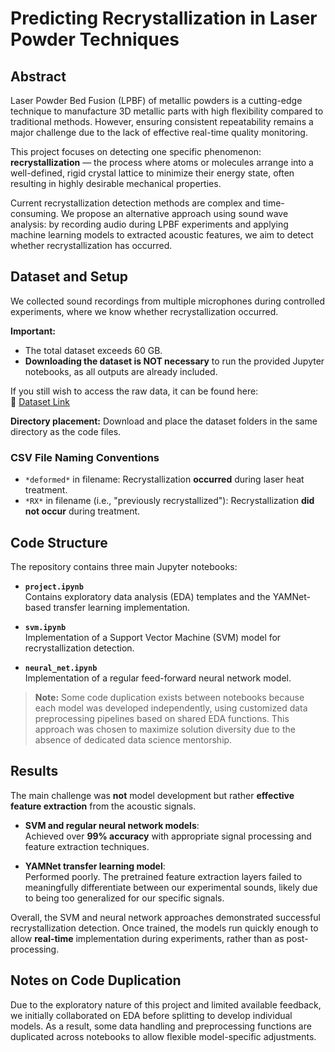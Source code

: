 # Predicting Recrystallization in Laser Powder Techniques

## Abstract

Laser Powder Bed Fusion (LPBF) of metallic powders is a cutting-edge technique to manufacture 3D metallic parts with high flexibility compared to traditional methods. However, ensuring consistent repeatability remains a major challenge due to the lack of effective real-time quality monitoring.

This project focuses on detecting one specific phenomenon: **recrystallization** — the process where atoms or molecules arrange into a well-defined, rigid crystal lattice to minimize their energy state, often resulting in highly desirable mechanical properties.

Current recrystallization detection methods are complex and time-consuming. We propose an alternative approach using sound wave analysis: by recording audio during LPBF experiments and applying machine learning models to extracted acoustic features, we aim to detect whether recrystallization has occurred.

## Dataset and Setup

We collected sound recordings from multiple microphones during controlled experiments, where we know whether recrystallization occurred.

**Important:**  
- The total dataset exceeds 60 GB.
- **Downloading the dataset is NOT necessary** to run the provided Jupyter notebooks, as all outputs are already included.

If you still wish to access the raw data, it can be found here:  
🔗 [Dataset Link](https://drive.google.com/drive/folders/1PcH489NZ1Q1HGvnXvazfBNfYToG4CHyl?usp=sharing)

**Directory placement:** Download and place the dataset folders in the same directory as the code files.

### CSV File Naming Conventions
- `*deformed*` in filename: Recrystallization **occurred** during laser heat treatment.
- `*RX*` in filename (i.e., "previously recrystallized"): Recrystallization **did not occur** during treatment.

## Code Structure

The repository contains three main Jupyter notebooks:

- **`project.ipynb`**  
  Contains exploratory data analysis (EDA) templates and the YAMNet-based transfer learning implementation.

- **`svm.ipynb`**  
  Implementation of a Support Vector Machine (SVM) model for recrystallization detection.

- **`neural_net.ipynb`**  
  Implementation of a regular feed-forward neural network model.

> **Note:** Some code duplication exists between notebooks because each model was developed independently, using customized data preprocessing pipelines based on shared EDA functions. This approach was chosen to maximize solution diversity due to the absence of dedicated data science mentorship.

## Results

The main challenge was **not** model development but rather **effective feature extraction** from the acoustic signals.

- **SVM and regular neural network models**:  
  Achieved over **99% accuracy** with appropriate signal processing and feature extraction techniques.

- **YAMNet transfer learning model**:  
  Performed poorly. The pretrained feature extraction layers failed to meaningfully differentiate between our experimental sounds, likely due to being too generalized for our specific signals.

Overall, the SVM and neural network approaches demonstrated successful recrystallization detection. Once trained, the models run quickly enough to allow **real-time** implementation during experiments, rather than as post-processing.

## Notes on Code Duplication

Due to the exploratory nature of this project and limited available feedback, we initially collaborated on EDA before splitting to develop individual models. As a result, some data handling and preprocessing functions are duplicated across notebooks to allow flexible model-specific adjustments.
